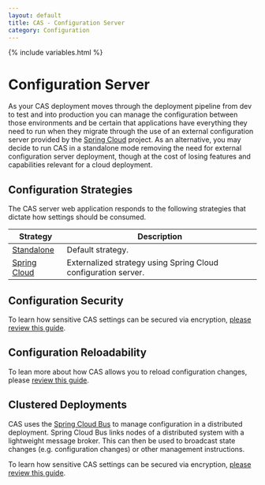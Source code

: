 ```yaml
---
layout: default
title: CAS - Configuration Server
category: Configuration
---
```


{% include variables.html %}

# Configuration Server

As your CAS deployment moves through the deployment pipeline from dev to test and into production
you can manage the configuration between those environments and be certain that applications
have everything they need to run when they migrate through the use of an external configuration server
provided by the [Spring Cloud](https://github.com/spring-cloud/spring-cloud-config) project. As an alternative,
you may decide to run CAS in a standalone mode removing the need for external configuration server deployment,
though at the cost of losing features and capabilities relevant for a cloud deployment.

## Configuration Strategies

The CAS server web application responds to the following strategies that dictate how settings should be consumed.

| Strategy                                   | Description                                                                  |
|--------------------------------------------|------------------------------------------------------------------------------|
| [Standalone](Configuration-Server-Management-Standalone.html) | Default strategy.                                              |
| [Spring Cloud](Configuration-Server-Management-SpringCloud.html) | Externalized strategy using Spring Cloud configuration server. |

## Configuration Security

To learn how sensitive CAS settings can be secured 
via encryption, [please review this guide](Configuration-Properties-Security.html).

## Configuration Reloadability

To lean more about how CAS allows you to reload configuration changes,
please [review this guide](Configuration-Management-Reload.html).

## Clustered Deployments

CAS uses the [Spring Cloud Bus](http://cloud.spring.io/spring-cloud-static/spring-cloud.html)
to manage configuration in a distributed deployment. Spring Cloud Bus links nodes of a
distributed system with a lightweight message broker. This can then be used to broadcast state
changes (e.g. configuration changes) or other management instructions.

To learn how sensitive CAS settings can be secured via 
encryption, [please review this guide](Configuration-Management-Clustered.html).
